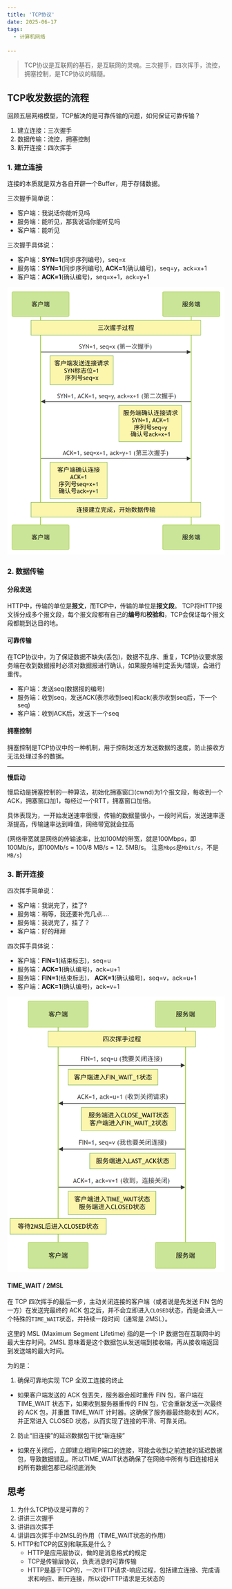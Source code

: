 ```yaml
---
title: 'TCP协议'
date: 2025-06-17
tags:
  - 计算机网络

---
```

 
> TCP协议是互联网的基石，是互联网的灵魂。三次握手，四次挥手，流控，拥塞控制，是TCP协议的精髓。

## TCP收发数据的流程

回顾五层网络模型，TCP解决的是可靠传输的问题，如何保证可靠传输？

1. 建立连接：三次握手
2. 数据传输：流控，拥塞控制
3. 断开连接：四次挥手


### 1. 建立连接

连接的本质就是双方各自开辟一个Buffer，用于存储数据。
   
三次握手简单说：
- 客户端：我说话你能听见吗
- 服务端：能听见，那我说话你能听见吗
- 客户端：能听见

三次握手具体说：
- 客户端：**SYN=1**(同步序列编号)，seq=x
- 服务端：**SYN=1**(同步序列编号), **ACK=1**(确认编号)，seq=y，ack=x+1
- 客户端：**ACK=1**(确认编号)，seq=x+1，ack=y+1

![三次握手](../../assets/3handshake.png)


### 2. 数据传输

#### 分段发送

HTTP中，传输的单位是**报文**，而TCP中，传输的单位是**报文段**。
TCP将HTTP报文拆分成多个报文段，每个报文段都有自己的**编号**和**校验和**，TCP会保证每个报文段都能到达目的地。

#### 可靠传输

在TCP协议中，为了保证数据不缺失(丢包)，数据不乱序、重复，TCP协议要求服务端在收到数据报时必须对数据报进行确认，如果服务端判定丢失/错误，会进行重传。

- 客户端：发送seq(数据报的编号)
- 服务端：收到seq，发送ACK(表示收到seq)和ack(表示收到seq后，下一个seq)
- 客户端：收到ACK后，发送下一个seq


#### 拥塞控制

拥塞控制是TCP协议中的一种机制，用于控制发送方发送数据的速度，防止接收方无法处理过多的数据。

---

**慢启动**
    
慢启动是拥塞控制的一种算法，初始化拥塞窗口(cwnd)为1个报文段，每收到一个ACK，拥塞窗口加1，每经过一个RTT，拥塞窗口加倍。
     
具体表现为，一开始发送速率很慢，传输的数据量很小，一段时间后，发送速率逐渐提高，传输速率达到峰值，网络带宽就会拉高

(网络带宽就是网络的传输速率，比如100M的带宽，就是100Mbps，即100Mb/s，即100Mb/s = 100/8 MB/s = 12. 5MB/s。 注意`Mbps`是`Mbit/s`，不是`MB/s`)








### 3. 断开连接

四次挥手简单说：
- 客户端：我说完了，挂了?
- 服务端：稍等，我还要补充几点....
- 服务端：我说完了，挂了？
- 客户端：好的拜拜

四次挥手具体说：
- 客户端：**FIN=1**(结束标志)，seq=u
- 服务端：**ACK=1**(确认编号)，ack=u+1
- 服务端：**FIN=1**(结束标志)， **ACK=1**(确认编号)，seq=v，ack=u+1
- 客户端：**ACK=1**(确认编号)，ack=v+1


![四次挥手](../../assets/4byebye.png)

#### TIME_WAIT / 2MSL

在 TCP 四次挥手的最后一步，主动关闭连接的客户端（或者说是先发送 FIN 包的一方）在发送完最终的 ACK 包之后，并不会立即进入`CLOSED`状态，而是会进入一个特殊的`TIME_WAIT`状态，并持续一段时间（通常是 2MSL）。

这里的 MSL (Maximum Segment Lifetime) 指的是一个 IP 数据包在互联网中的最大生存时间。2MSL 意味着是这个数据包从发送端到接收端，再从接收端返回到发送端的最大时间。
    
为的是：  
1. 确保可靠地实现 TCP 全双工连接的终止
  - 如果客户端发送的 ACK 包丢失，服务器会超时重传 FIN 包，客户端在 TIME_WAIT 状态下，如果收到服务器重传的 FIN 包，它会重新发送一次最终的 ACK 包，并重置 TIME_WAIT 计时器。这确保了服务器最终能收到 ACK，并正常进入 CLOSED 状态，从而实现了连接的平滑、可靠关闭。

2. 防止“旧连接”的延迟数据包干扰“新连接”
  - 如果在关闭后，立即建立相同IP端口的连接，可能会收到之前连接的延迟数据包，导致数据错乱。所以TIME_WAIT状态确保了在网络中所有与旧连接相关的所有数据包都已经彻底消失


## 思考

1. 为什么TCP协议是可靠的？
1. 讲讲三次握手
2. 讲讲四次挥手
3. 讲讲四次挥手中2MSL的作用（TIME_WAIT状态的作用）
5. HTTP和TCP的区别和联系是什么？
   - HTTP是应用层协议，做的是消息格式的规定
   - TCP是传输层协议，负责消息的可靠传输
   - HTTP是基于TCP的，一次HTTP请求-响应过程，包括建立连接、完成请求和响应、断开连接，所以说HTTP请求是无状态的